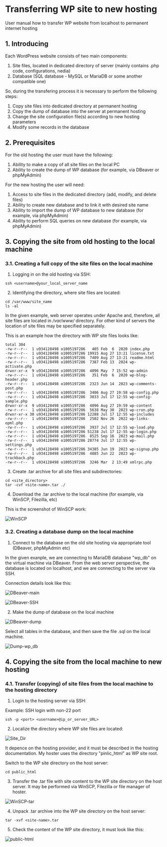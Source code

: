 # Transferring WP site to new hosting
User manual how to transfer WP website from localhost to permanent internet hosting

## 1. Introducing

Each WordPress website consists of two main components:

1. Site files, located in dedicated directory of server (mainly contains .php code, configurations, nedia)
2. Database (SQL database - MySQL or MariaDB or some another compatible one)

So, during the transfering process it is necessary to perform the following steps:

1. Copy site files into dedicated directory at permanent hosting
2. Copy the dump of database into the server at permanent hosting
3. Change the site configuration file(s) according to new hosting parameters
4. Modify some records in the database

## 2. Prerequisites

For the old hosting the user must have the following:

1. Ability to make a copy of all site files on the local PC
2. Ability to create the dump of WP database (for example, via DBeaver or phpMyAdmin)

For the new hosting the user will need:

1. Access to site files in the dedicated directory (add, modify, and delete files)
2. Ability to create new database and to link it with desired site name
3. Ability to import the dump of WP database to new database (for example, via phpMyAdmin)
4. Ability to perform SQL queries on new database (for example, via phpMyAdmin)

## 3. Copying the site from old hosting to the local machine

### 3.1. Creating a full copy of the site files on the local machine

1. Logging in on the old hosting via SSH:
```console
ssh <username>@your_local_server_name
```
2. Identifying the directory, where site files are located:
```console
cd /var/www/site_name
ls -al
```
In the given example, web server operates under Apache and, therefore, all site files are located in _/var/www/_ directory. For other kind of servers the location of site files may be specified separately.

This is an example how the directory with WP site files looks like:
```console
total 304
-rw-r--r--  1 u934128498 o1005197286   405 Feb  6  2020 index.php
-rw-r--r--  1 u934128498 o1005197286 19915 Aug 27 13:21 license.txt
-rw-r--r--  1 u934128498 o1005197286  7409 Aug 27 13:21 readme.html
-rw-r--r--  1 u934128498 o1005197286  7387 Feb 13  2024 wp-activate.php
drwxr-xr-x  9 u934128498 o1005197286  4096 May  7 15:52 wp-admin
-rw-r--r--  1 u934128498 o1005197286   351 Feb  6  2020 wp-blog-header.php
-rw-r--r--  1 u934128498 o1005197286  2323 Jun 14  2023 wp-comments-post.php
-rw-r--r--  1 u934128498 o1005197286  3406 Aug 27 19:58 wp-config.php
-rw-r--r--  1 u934128498 o1005197286  3033 Jul 17 12:55 wp-config-sample.php
drwxr-xr-x  9 u934128498 o1005197286  4096 Aug 27 19:59 wp-content
-rw-r--r--  1 u934128498 o1005197286  5638 May 30  2023 wp-cron.php
drwxr-xr-x 30 u934128498 o1005197286 12288 Jul 17 12:55 wp-includes
-rw-r--r--  1 u934128498 o1005197286  2502 Nov 26  2022 wp-links-opml.php
-rw-r--r--  1 u934128498 o1005197286  3937 Jul 17 12:55 wp-load.php
-rw-r--r--  1 u934128498 o1005197286 51238 Jul 17 12:55 wp-login.php
-rw-r--r--  1 u934128498 o1005197286  8525 Sep 16  2023 wp-mail.php
-rw-r--r--  1 u934128498 o1005197286 28774 Jul 17 12:55 wp-settings.php
-rw-r--r--  1 u934128498 o1005197286 34385 Jun 19  2023 wp-signup.php
-rw-r--r--  1 u934128498 o1005197286  4885 Jun 22  2023 wp-trackback.php
-rw-r--r--  1 u934128498 o1005197286  3246 Mar  2 13:49 xmlrpc.php
```

3. Create .tar archive for all site files and subdirectories:
```console
cd <site_directory>
tar -cvf <site-name>.tar ./
```

4. Download the .tar archive to the local machine (for example, via WinSCP, Filezilla, etc)

This is the screenshot of WinSCP work:

![WinSCP](https://github.com/Rasshua/Transferring-WP-site-to-new-hosting/blob/main/assets/winscp-tar-downloading.png)

### 3.2. Creating a database dump on the local machine

1.  Connect to the database on the old site hosting via appropriate tool (DBeaver, phpMyAdmin etc)

In the given exanple, we are connecting to MariaDB database "wp_db" on the virtual machine via DBeaver. From the web server perspective, the database is located on localhost, and we are connecting to the server via SSH.

Connection details look like this:

![DBeaver-main](https://github.com/Rasshua/Transferring-WP-site-to-new-hosting/blob/main/assets/dbeaver-main.png)

![DBeaver-SSH](https://github.com/Rasshua/Transferring-WP-site-to-new-hosting/blob/main/assets/dbeaver-ssh.png)

2. Make the dump of database on the local machine

![DBeaver-dump](https://github.com/Rasshua/Transferring-WP-site-to-new-hosting/blob/main/assets/dbeaver-dump.png)

Select all tables in the database, and then save the file .sql on the local machine.

![Dump-wp_db](https://github.com/Rasshua/Transferring-WP-site-to-new-hosting/blob/main/assets/dump-wp_db.png)

## 4. Copying the site from the local machine to new hosting

### 4.1. Transfer (copying) of site files from the local machine to the hosting directory

1. Login to the hosting server via SSH:

Example: SSH login with non-22 port
```console
ssh -p <port> <username>@ip_or_server_URL>
```

2. Localize the directory where WP site files are located:

![Site_Dir](https://github.com/Rasshua/Transferring-WP-site-to-new-hosting/blob/main/assets/site-dir.png)

It depence on the hosting provider, and it must be described in the hosting documentation. My hoster uses the directory "pinlic_html" as WP site root.

Switch to the WP site directory on the host server:
```console
cd public_html
```

3. Transfer the .tar file with site content to the WP site directory on the host server. It may be performed via WinSCP, Filezilla or file manager of hoster.

![WinSCP-tar](https://github.com/Rasshua/Transferring-WP-site-to-new-hosting/blob/main/assets/winscp-tar.png)

4. Unpack .tar archive into the WP site directory on the host server:
```console
tar -xvf <site-name>.tar
```

5. Check the content of the WP site directory, it must look like this:

![public-html](https://github.com/Rasshua/Transferring-WP-site-to-new-hosting/blob/main/assets/public-html.png)



